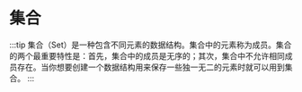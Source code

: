 # 集合

:::tip
集合（Set）是一种包含不同元素的数据结构。集合中的元素称为成员。集合的两个最重要特性是：首先，集合中的成员是无序的；其次，集合中不允许相同成员存在。当你想要创建一个数据结构用来保存一些独一无二的元素时就可以用到集合。
:::